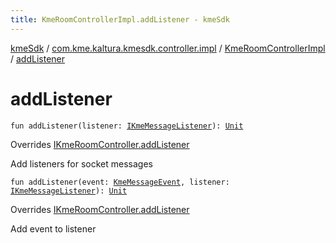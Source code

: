 ```yaml
---
title: KmeRoomControllerImpl.addListener - kmeSdk
---
```


[kmeSdk](../../index.html) / [com.kme.kaltura.kmesdk.controller.impl](../index.html) / [KmeRoomControllerImpl](index.html) / [addListener](./add-listener.html)

# addListener

`fun addListener(listener: `[`IKmeMessageListener`](../../com.kme.kaltura.kmesdk.ws/-i-kme-message-listener/index.html)`): `[`Unit`](https://kotlinlang.org/api/latest/jvm/stdlib/kotlin/-unit/index.html)

Overrides [IKmeRoomController.addListener](../../com.kme.kaltura.kmesdk.controller/-i-kme-room-controller/add-listener.html)

Add listeners for socket messages

`fun addListener(event: `[`KmeMessageEvent`](../../com.kme.kaltura.kmesdk.ws.message/-kme-message-event/index.html)`, listener: `[`IKmeMessageListener`](../../com.kme.kaltura.kmesdk.ws/-i-kme-message-listener/index.html)`): `[`Unit`](https://kotlinlang.org/api/latest/jvm/stdlib/kotlin/-unit/index.html)

Overrides [IKmeRoomController.addListener](../../com.kme.kaltura.kmesdk.controller/-i-kme-room-controller/add-listener.html)

Add event to listener

